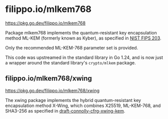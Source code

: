 # filippo.io/mlkem768

https://pkg.go.dev/filippo.io/mlkem768

Package mlkem768 implements the quantum-resistant key encapsulation method
ML-KEM (formerly known as Kyber), as specified in [NIST FIPS 203].

Only the recommended ML-KEM-768 parameter set is provided.

[NIST FIPS 203]: https://doi.org/10.6028/NIST.FIPS.203

This code was upstreamed in the standard library in Go 1.24, and is now
just a wrapper around the standard library's `crypto/mlkem` package.

## filippo.io/mlkem768/xwing

https://pkg.go.dev/filippo.io/mlkem768/xwing

The xwing package implements the hybrid quantum-resistant key encapsulation
method X-Wing, which combines X25519, ML-KEM-768, and SHA3-256 as specified
in [draft-connolly-cfrg-xwing-kem].

[draft-connolly-cfrg-xwing-kem]: https://www.ietf.org/archive/id/draft-connolly-cfrg-xwing-kem-07.html
